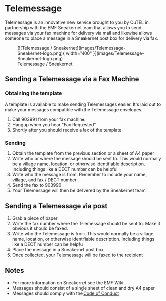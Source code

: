 # Telemessage

Telemessage is an innovative new service brought to you by CuTEL in partnership with the EMF Sneakernet team that allows you to send  messages via your fax machine for delivery via mail and likewise allows someone to place a message in a Sneakernet post box for delivery via fax. 

<figure markdown="span">
  [![Telemessage / Sneakernet](images/Telemessage-Sneakernet-logo.png){ width="400" }](images/Telemessage-Sneakernet-logo.png)
  <figcaption>Telemessage / Sneakernet</figcaption>
</figure>

## Sending a Telemessage via a Fax Machine

### Obtaining the template

A template is available to make sending Telemessages easier. It's laid out to make your messages compatible with the Telemessage envelopes.  

1. Call 903991 from your fax machine. 
2. Hangup when you hear "Fax Requested"
3. Shortly after you should receive a fax of the template

### Sending

  1. Obtain the template from the previous section or a sheet of A4 paper
  2. Write who or where the message should be sent to. This would normally be a village name, location, or otherwise identifiable description. Including things like a DECT number can be helpful
  3. Write who the message is from. Remember to include your name, village, and fax / DECT number
  4. Send the fax to 903990
  5. Your Telemessage will then be delivered by the Sneakernet team

## Sending a Telemessage via post

  1. Grab a piece of paper
  2. Write the fax number where the Telemessage should be sent to. Make it obvious it should be faxed.
  3. Write who the Telemessage is from. This would normally be a village name, location, or otherwise identifiable description. Including things like a DECT number can be helpful
  4. Place the message in a Sneakernet post box
  5. Once collected, your Telemessage will be faxed to the recipient 

## Notes

  * For more information on Sneakernet see the EMF Wiki
  * Messages should consist of a single sheet of clean and dry A4 paper
  * Messages should comply with the [Code of Conduct](https://www.emfcamp.org/code-of-conduct) 